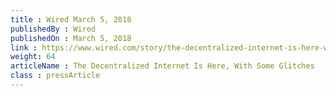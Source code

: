 ```yaml
---
title : Wired March 5, 2018
publishedBy : Wired
publishedOn : March 5, 2018
link : https://www.wired.com/story/the-decentralized-internet-is-here-with-some-glitches
weight: 64
articleName : The Decentralized Internet Is Here, With Some Glitches
class : pressArticle
---
```

